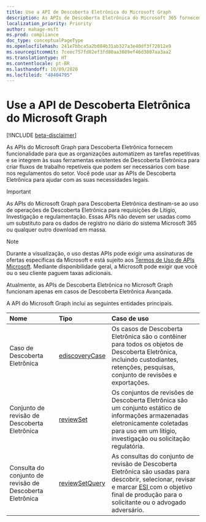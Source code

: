 ```yaml
---
title: Use a API de Descoberta Eletrônica do Microsoft Graph
description: As APIs de Descoberta Eletrônica do Microsoft 365 fornecem funcionalidade para as organizações automatizarem as tarefas repetitivas e se integrarem às ferramentas existentes de Descoberta Eletrônica para criar um fluxo de trabalho repetível que pode ser necessário com base nos regulamentos do setor. Você pode usar as APIs de Descoberta Eletrônica para ajudar com as suas necessidades legais.
localization_priority: Priority
author: mahage-msft
ms.prod: compliance
doc_type: conceptualPageType
ms.openlocfilehash: 241e7bbca5a2b084b31ab327a3e40df3f72812e9
ms.sourcegitcommit: 7ceec757fd82ef3fd80aa3089ef46d3807aa3aa2
ms.translationtype: HT
ms.contentlocale: pt-BR
ms.lasthandoff: 10/09/2020
ms.locfileid: "48404795"
---
```

# <a name="use-the-microsoft-graph-ediscovery-api"></a>Use a API de Descoberta Eletrônica do Microsoft Graph

[!INCLUDE [beta-disclaimer](../../includes/beta-disclaimer.md)]

As APIs do Microsoft Graph para Descoberta Eletrônica fornecem funcionalidade para que as organizações automatizem as tarefas repetitivas e se integrem às suas ferramentas existentes de Descoberta Eletrônica para criar fluxos de trabalho repetíveis que podem ser necessários com base nos regulamentos do setor. Você pode usar as APIs de Descoberta Eletrônica para ajudar com as suas necessidades legais.

> [!IMPORTANT]
> As APIs do Microsoft Graph para Descoberta Eletrônica destinam-se ao uso de operações de Descoberta Eletrônica para requisições de Litígio, Investigação e regulamentação. Essas APIs não devem ser usadas como um substituto para os dados de registro no diário do sistema Microsoft 365 ou qualquer outro download em massa.

> [!NOTE]
> Durante a visualização, o uso destas APIs pode exigir uma assinaturas de ofertas específicas da Microsoft e está sujeito aos [Termos de Uso de APIs Microsoft](/legal/microsoft-apis/terms-of-use?context=graph%252fcontext).  Mediante disponibilidade geral, a Microsoft pode exigir que você ou o seu cliente paguem taxas adicionais.
>
> Atualmente, as APIs de Descoberta Eletrônica no Microsoft Graph funcionam apenas em casos de Descoberta Eletrônica Avançada.

A API do Microsoft Graph inclui as seguintes entidades principais.

| Nome | Tipo       | Caso de uso |
|:-|:-|:-|
| Caso de Descoberta Eletrônica | [ediscoveryCase](ediscoverycase.md) | Os casos de Descoberta Eletrônica são o contêiner para todos os objetos de Descoberta Eletrônica, incluindo custodiantes, retenções, pesquisas, conjunto de revisões e exportações. |
| Conjunto de revisão de Descoberta Eletrônica| [reviewSet](reviewset.md) | Os conjuntos de revisões de Descoberta Eletrônica são um conjunto estático de informações armazenadas eletronicamente coletadas para uso em um litígio, investigação ou solicitação regulatória. |
| Consulta do conjunto de revisão de Descoberta Eletrônica | [reviewSetQuery](reviewsetquery.md) | As consultas do conjunto de revisão de Descoberta Eletrônica são usadas para descobrir, selecionar, revisar e marcar [ ESI ](https://en.wikipedia.org/wiki/Electronically_stored_information_(Federal_Rules_of_Civil_Procedure)) com o objetivo final de produção para o solicitante ou o advogado adversário.